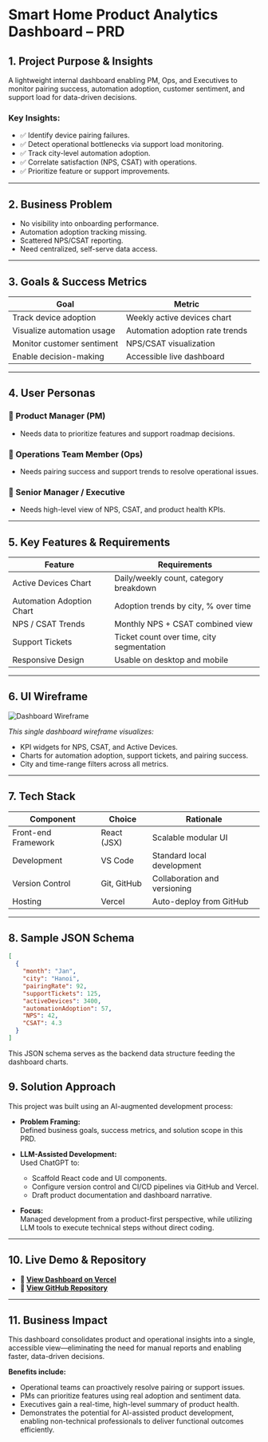 # Smart Home Product Analytics Dashboard – PRD

## 1. Project Purpose & Insights

A lightweight internal dashboard enabling PM, Ops, and Executives to monitor pairing success, automation adoption, customer sentiment, and support load for data-driven decisions.

### Key Insights:
- ✅ Identify device pairing failures.
- ✅ Detect operational bottlenecks via support load monitoring.
- ✅ Track city-level automation adoption.
- ✅ Correlate satisfaction (NPS, CSAT) with operations.
- ✅ Prioritize feature or support improvements.

---

## 2. Business Problem

- No visibility into onboarding performance.
- Automation adoption tracking missing.
- Scattered NPS/CSAT reporting.
- Need centralized, self-serve data access.

---

## 3. Goals & Success Metrics

| Goal                               | Metric                               |
| ---------------------------------- | ------------------------------------ |
| Track device adoption              | Weekly active devices chart          |
| Visualize automation usage         | Automation adoption rate trends      |
| Monitor customer sentiment         | NPS/CSAT visualization               |
| Enable decision-making             | Accessible live dashboard            |

---

## 4. User Personas

### 👤 Product Manager (PM)
- Needs data to prioritize features and support roadmap decisions.

### 👤 Operations Team Member (Ops)
- Needs pairing success and support trends to resolve operational issues.

### 👤 Senior Manager / Executive
- Needs high-level view of NPS, CSAT, and product health KPIs.

---

## 5. Key Features & Requirements

| Feature                   | Requirements                                           |
| ------------------------- | ------------------------------------------------------ |
| Active Devices Chart      | Daily/weekly count, category breakdown                 |
| Automation Adoption Chart | Adoption trends by city, % over time                   |
| NPS / CSAT Trends         | Monthly NPS + CSAT combined view                       |
| Support Tickets           | Ticket count over time, city segmentation              |
| Responsive Design         | Usable on desktop and mobile                           |

---

## 6. UI Wireframe

![Dashboard Wireframe](images/dashboard_overview.png)

_This single dashboard wireframe visualizes:_
- KPI widgets for NPS, CSAT, and Active Devices.
- Charts for automation adoption, support tickets, and pairing success.
- City and time-range filters across all metrics.

---

## 7. Tech Stack

| Component           | Choice      | Rationale                      |
| ------------------- | ----------- | ------------------------------- |
| Front-end Framework | React (JSX) | Scalable modular UI            |
| Development         | VS Code     | Standard local development     |
| Version Control     | Git, GitHub | Collaboration and versioning   |
| Hosting             | Vercel      | Auto-deploy from GitHub        |

---

## 8. Sample JSON Schema

```json
[
  {
    "month": "Jan",
    "city": "Hanoi",
    "pairingRate": 92,
    "supportTickets": 125,
    "activeDevices": 3400,
    "automationAdoption": 57,
    "NPS": 42,
    "CSAT": 4.3
  }
]
```
This JSON schema serves as the backend data structure feeding the dashboard charts.

## 9. Solution Approach

This project was built using an AI-augmented development process:

- **Problem Framing:**  
  Defined business goals, success metrics, and solution scope in this PRD.

- **LLM-Assisted Development:**  
  Used ChatGPT to:
  - Scaffold React code and UI components.
  - Configure version control and CI/CD pipelines via GitHub and Vercel.
  - Draft product documentation and dashboard narrative.

- **Focus:**  
  Managed development from a product-first perspective, while utilizing LLM tools to execute technical steps without direct coding.

---

## 10. Live Demo & Repository

- **🔗 [View Dashboard on Vercel](https://vercel.com/nhatvyches-projects/smart-home-dashboard)**
- **🔗 [View GitHub Repository](https://github.com/nhatvyche/smart-home-dashboard)**

---

## 11. Business Impact

This dashboard consolidates product and operational insights into a single, accessible view—eliminating the need for manual reports and enabling faster, data-driven decisions.

**Benefits include:**
- Operational teams can proactively resolve pairing or support issues.
- PMs can prioritize features using real adoption and sentiment data.
- Executives gain a real-time, high-level summary of product health.
- Demonstrates the potential for AI-assisted product development, enabling non-technical professionals to deliver functional outcomes efficiently.
